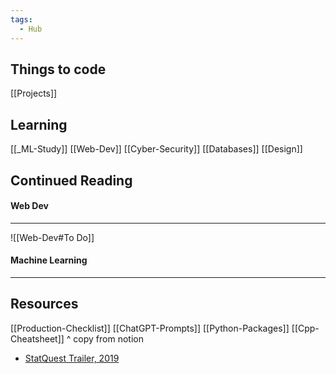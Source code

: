 ```yaml
---
tags:
  - Hub
---
```


## Things to code
[[Projects]]

## Learning
[[_ML-Study]]
[[Web-Dev]]
[[Cyber-Security]]
[[Databases]]
[[Design]]


## Continued Reading
#### Web Dev
---
![[Web-Dev#To Do]]

#### Machine Learning
---


## Resources
[[Production-Checklist]]
[[ChatGPT-Prompts]]
[[Python-Packages]]
[[Cpp-Cheatsheet]]
^ copy from notion

- [StatQuest Trailer, 2019](https://www.youtube.com/@statquest)

